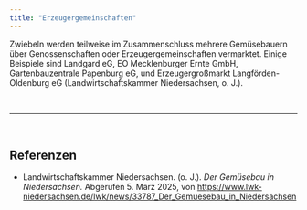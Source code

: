 ```yaml
---
title: "Erzeugergemeinschaften"
---
```



Zwiebeln werden teilweise im Zusammenschluss mehrere Gemüsebauern über Genossenschaften oder Erzeugergemeinschaften vermarktet. Einige Beispiele sind Landgard eG, EO Mecklenburger Ernte GmbH, Gartenbauzentrale Papenburg eG, und Erzeugergroßmarkt Langförden-Oldenburg eG (Landwirtschaftskammer Niedersachsen, o. J.).


<br>

---

<br> 

## Referenzen
- Landwirtschaftskammer Niedersachsen. (o. J.). *Der Gemüsebau in Niedersachsen.* Abgerufen 5. März 2025, von <https://www.lwk-niedersachsen.de/lwk/news/33787_Der_Gemuesebau_in_Niedersachsen>
